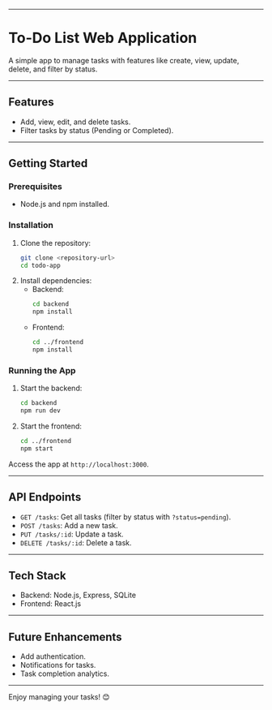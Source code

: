 
---

# **To-Do List Web Application**

A simple app to manage tasks with features like create, view, update, delete, and filter by status.

---

## **Features**
- Add, view, edit, and delete tasks.
- Filter tasks by status (Pending or Completed).

---

## **Getting Started**

### **Prerequisites**
- Node.js and npm installed.

### **Installation**
1. Clone the repository:
   ```bash
   git clone <repository-url>
   cd todo-app
   ```
2. Install dependencies:
    - Backend:
      ```bash
      cd backend
      npm install
      ```
    - Frontend:
      ```bash
      cd ../frontend
      npm install
      ```

### **Running the App**
1. Start the backend:
   ```bash
   cd backend
   npm run dev
   ```
2. Start the frontend:
   ```bash
   cd ../frontend
   npm start
   ```

Access the app at `http://localhost:3000`.

---

## **API Endpoints**
- `GET /tasks`: Get all tasks (filter by status with `?status=pending`).
- `POST /tasks`: Add a new task.
- `PUT /tasks/:id`: Update a task.
- `DELETE /tasks/:id`: Delete a task.

---

## **Tech Stack**
- Backend: Node.js, Express, SQLite
- Frontend: React.js

---

## **Future Enhancements**
- Add authentication.
- Notifications for tasks.
- Task completion analytics.

---

Enjoy managing your tasks! 😊